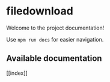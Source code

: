 # filedownload

Welcome to the project documentation!

Use `npm run docs` for easier navigation.

## Available documentation

[[index]]

